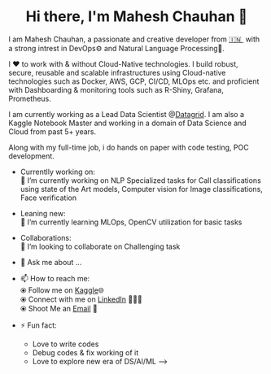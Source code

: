 <h1 align="center">Hi there, I'm Mahesh Chauhan 👋</h1>

I am Mahesh Chauhan, a passionate and creative developer from [🇮🇳 ](https://en.wikipedia.org/wiki/India)&nbsp;with a strong intrest in DevOps⚙️ and Natural Language Processing🤖.


I ❤️ to work with & without Cloud-Native technologies. I build robust, secure, reusable and scalable infrastructures using Cloud-native technologies such as Docker, AWS, GCP, CI/CD, MLOps etc. and proficient with Dashboarding & monitoring tools such as R-Shiny, Grafana, Prometheus.

I am currently working as a Lead Data Scientist @[Datagrid](https://datagrid.co.in/). I am also a Kaggle Notebook Master and working in a domain of Data Science and Cloud from past 5+ years.

Along with my full-time job, i do hands on paper with code testing, POC development.



- Currentlly working on:<br>
🔭 I’m currently working on NLP Specialized tasks for Call classifications using state of the Art models, Computer vision for Image classifications, Face verification <br>


- Leaning new:<br>
🌱 I’m currently learning MLOps, OpenCV utilization for basic tasks <br>


- Collaborations:<br>
👯 I’m looking to collaborate on Challenging task <br>


- 💬 Ask me about ...<br>

- 📫 How to reach me:<br>
        ⦿ Follow me on [Kaggle](https://www.kaggle.com/maheshmec)🌐<br>
        ⦿ Connect with me on [LinkedIn](https://www.linkedin.com/in/mahesh-chauhan-229b6512/) 👨🏻‍💻<br>
        ⦿ Shoot Me an [Email](mailto:maheshmechenggi@gmail.com) 💌<br>

- ⚡ Fun fact: 
    * Love to write codes
    * Debug codes & fix working of it
    * Love to explore new era of DS/AI/ML
-->

